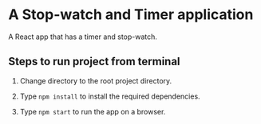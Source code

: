 # A Stop-watch and Timer application
A React app that has a timer and stop-watch.

## Steps to run project from terminal
1. Change directory to the root project directory.

2. Type ```npm install``` to install the required dependencies.

3. Type ```npm start``` to run the app on a browser.

